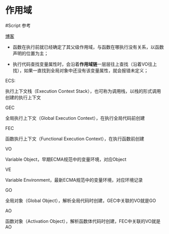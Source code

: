# 作用域

#Script
参考

[博客](https://www.cnblogs.com/MomentYY/p/15785719.html)

- 函数在执行前就已经确定了其父级作用域，与函数在哪执行没有关系，以函数声明的位置为主；

- 执行代码查找变量属性时，会沿着**作用域链**一层层往上查找（沿着VO往上找），如果一直找到全局对象中还没有该变量属性，就会报错未定义；

ECS:

执行上下文栈（Execution Context Stack），也可称为调用栈，以栈的形式调用创建的执行上下文

GEC

全局执行上下文（Global Execution Context），在执行全局代码前创建

FEC

函数执行上下文（Functional Execution Context），在执行函数前创建

VO

Variable Object，早期ECMA规范中的变量环境，对应Object

VE

Variable Environment，最新ECMA规范中的变量环境，对应环境记录

GO

全局对象（Global Object），解析全局代码时创建，GEC中关联的VO就是GO

AO

函数对象（Activation Object），解析函数体代码时创建，FEC中关联的VO就是AO
